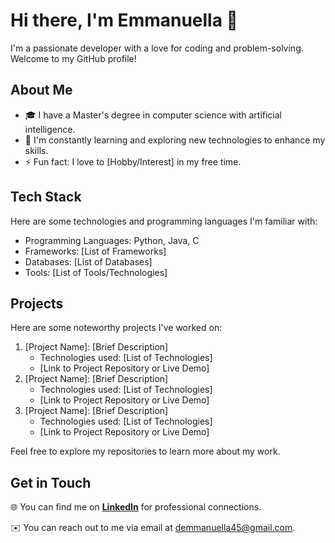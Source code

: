 # **Hi there, I'm Emmanuella 👋**

I'm a passionate developer with a love for coding and problem-solving. Welcome to my GitHub profile!

## **About Me**

- 🎓 I have a Master's degree in computer science with artificial intelligence.
- 🌱 I'm constantly learning and exploring new technologies to enhance my skills.
- ⚡ Fun fact: I love to [Hobby/Interest] in my free time.

## **Tech Stack**

Here are some technologies and programming languages I'm familiar with:

- Programming Languages: Python, Java, C
- Frameworks: [List of Frameworks]
- Databases: [List of Databases]
- Tools: [List of Tools/Technologies]

## **Projects**

Here are some noteworthy projects I've worked on:

1. [Project Name]: [Brief Description]
    - Technologies used: [List of Technologies]
    - [Link to Project Repository or Live Demo]
2. [Project Name]: [Brief Description]
    - Technologies used: [List of Technologies]
    - [Link to Project Repository or Live Demo]
3. [Project Name]: [Brief Description]
    - Technologies used: [List of Technologies]
    - [Link to Project Repository or Live Demo]

Feel free to explore my repositories to learn more about my work.

## **Get in Touch**

🌐 You can find me on **[LinkedIn](https://www.linkedin.com/in/your-profile/)** for professional connections.

✉️ You can reach out to me via email at demmanuella45@gmail.com.

